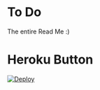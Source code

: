 # To Do

The entire Read Me :)

# Heroku Button

[![Deploy](https://www.herokucdn.com/deploy/button.svg)](https://heroku.com/deploy)
